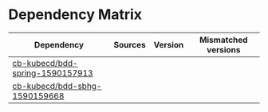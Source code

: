 # Dependency Matrix

Dependency | Sources | Version | Mismatched versions
---------- | ------- | ------- | -------------------
[cb-kubecd/bdd-spring-1590157913](https://github.com/cb-kubecd/bdd-spring-1590157913.git) |  | []() | 
[cb-kubecd/bdd-sbhg-1590159668](https://github.com/cb-kubecd/bdd-sbhg-1590159668.git) |  | []() | 
